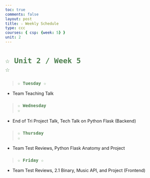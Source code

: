 ```yaml
---
toc: true
comments: false
layout: post
title: ☆ Weekly Schedule
type: ccc
courses: { csp: {week: 5} }
unit: 2
---
```

 
# <code style="color: #4e804f">☆ Unit 2 / Week 5 ☆</code>

> ### <code style="color:#4e804f;">☆ Tuesday ☆</code>
- Team Teaching Talk

> ### <code style="color:#4e804f;">☆ Wednesday ☆</code>
- End of Tri Project Talk, Tech Talk on Python Flask (Backend)

> ### <code style="color:#4e804f;">☆ Thursday ☆</code>
- Team Test Reviews, Python Flask Anatomy and Project

> ### <code style="color:#4e804f;">☆ Friday ☆</code>
-  Team Test Reviews, 2.1 Binary, Music API, and Project (Frontend)